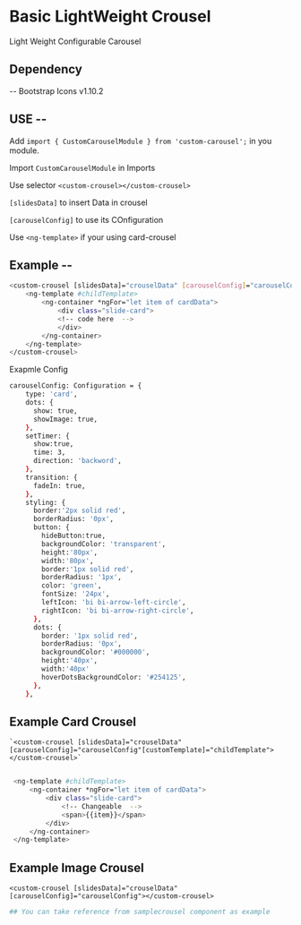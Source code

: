 # Basic LightWeight Crousel

Light Weight Configurable Carousel

## Dependency

-- Bootstrap Icons v1.10.2

## USE --  

Add `import { CustomCarouselModule } from 'custom-carousel';` in you module.

Import `CustomCarouselModule` in Imports

Use selector `<custom-crousel></custom-crousel>` 

`[slidesData]` to insert Data in crousel 

`[carouselConfig]` to use its COnfiguration 

Use `<ng-template>` if your using card-crousel 

## Example --
```sh
<custom-crousel [slidesData]="crouselData" [carouselConfig]="carouselConfig" [customTemplate]="childTemplate">
    <ng-template #childTemplate>
        <ng-container *ngFor="let item of cardData">
            <div class="slide-card">
            <!-- code here  -->
            </div>
        </ng-container>
    </ng-template>
</custom-crousel>
```
Exapmle Config
```sh
carouselConfig: Configuration = {
    type: 'card',
    dots: {
      show: true,
      showImage: true,
    },
    setTimer: {
      show:true,
      time: 3,
      direction: 'backword',
    },
    transition: {
      fadeIn: true,
    },
    styling: {
      border:'2px solid red',
      borderRadius: '0px',
      button: {
        hideButton:true,
        backgroundColor: 'transparent',
        height:'80px',
        width:'80px',
        border:'1px solid red',
        borderRadius: '1px',
        color: 'green',
        fontSize: '24px',
        leftIcon: 'bi bi-arrow-left-circle',
        rightIcon: 'bi bi-arrow-right-circle',
      },
      dots: {
        border: '1px solid red',
        borderRadius: '0px',
        backgroundColor: '#000000',
        height:'40px',
        width:'40px'
        hoverDotsBackgroundColor: '#254125',
      },
    },
```
## Example Card Crousel 
    `<custom-crousel [slidesData]="crouselData" [carouselConfig]="carouselConfig"[customTemplate]="childTemplate"></custom-crousel>`
   ```sh

    <ng-template #childTemplate>
        <ng-container *ngFor="let item of cardData">
            <div class="slide-card">
                <!-- Changeable  -->
                <span>{{item}}</span>
            </div>
        </ng-container>
    </ng-template>
```
## Example Image Crousel
`<custom-crousel [slidesData]="crouselData" [carouselConfig]="carouselConfig"></custom-crousel>`

```sh
## You can take reference from samplecrousel component as example
```
